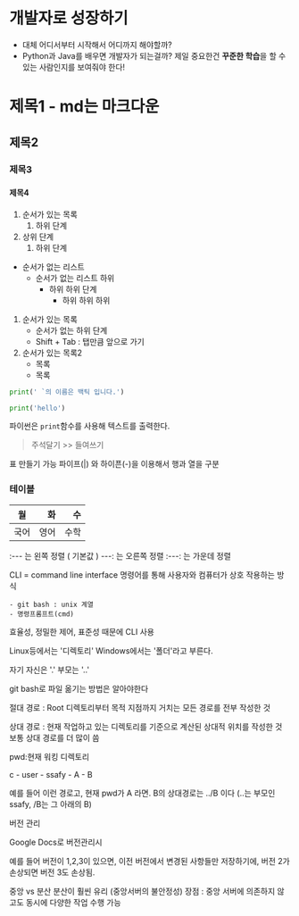 # 개발자로 성장하기
- 대체 어디서부터 시작해서 어디까지 해야할까?
- Python과 Java를 배우면 개발자가 되는걸까?
제일 중요한건 **꾸준한 학습**을 할 수 있는 사람인지를 보여줘야 한다!


# 제목1 - md는 마크다운
## 제목2
### 제목3
#### 제목4 

1. 순서가 있는 목록
    1. 하위 단계
2. 상위 단계
    1. 하위 단계

- 순서가 없는 리스트
    - 순서가 없는 리스트 하위
        - 하위 하위 단계
            - 하위 하위 하위

1. 순서가 있는 목록
    - 순서가 없는 하위 단계
    - Shift + Tab : 탭만큼 앞으로 가기
2. 순서가 있는 목록2
    - 목록
    - 목록

```python
print(' `의 이름은 백틱 입니다.')
```

```python
print('hello')
```

파이썬은 `print`함수를 사용해 텍스트를 출력한다.

> 주석달기
    >> 들여쓰기

표 만들기 가능
파이프(|) 와 하이픈(-)을 이용해서 행과 열을 구분


### 테이블
| 월 | 화 | 수 | 
|:----:|---:|---:|
|국어|영어|수학|

:--- 는 왼쪽 정렬 ( 기본값 )
---: 는 오른쪽 정렬
:---: 는 가운데 정렬

CLI = command line interface 
명령어를 통해 사용자와 컴퓨터가 상호 작용하는 방식

    - git bash : unix 계열
    - 명령프롬프트(cmd) 

효율성, 정밀한 제어, 표준성 때문에 CLI 사용


Linux등에서는 '디렉토리'
Windows에서는 '폴더'라고 부른다.

자기 자신은 '.'
부모는 '..'

git bash로 파일 옮기는 방법은 알아야한다

절대 경로 : Root 디렉토리부터 목적 지점까지 거치는 모든 경로를 전부 작성한 것

상대 경로 : 현재 작업하고 있는 디렉토리를 기준으로 계산된 상대적 위치를 작성한 것
    보통 상대 경로를 더 많이 씀
    
pwd:현재 워킹 디렉토리

c - user - ssafy - A
                 - B

예를 들어 이런 경로고, 현재 pwd가 A 라면.
B의 상대경로는 ../B 이다 (..는 부모인 ssafy, /B는 그 아래의 B)

버전 관리

Google Docs로 버전관리시

예를 들어 버전이 1,2,3이 있으면,
이전 버전에서 변경된 사항들만 저장하기에, 
버전 2가 손상되면 버전 3도 손상됨.

중앙 vs 분산
분산이 훨씬 유리 (중앙서버의 불안정성)
    장점 : 중앙 서버에 의존하지 않고도 동시에 다양한 작업 수행 가능
            